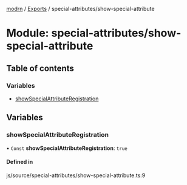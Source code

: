 [modrn](../README.md) / [Exports](../modules.md) / special-attributes/show-special-attribute

# Module: special-attributes/show-special-attribute

## Table of contents

### Variables

- [showSpecialAttributeRegistration](special_attributes_show_special_attribute.md#showspecialattributeregistration)

## Variables

### showSpecialAttributeRegistration

• `Const` **showSpecialAttributeRegistration**: ``true``

#### Defined in

js/source/special-attributes/show-special-attribute.ts:9
